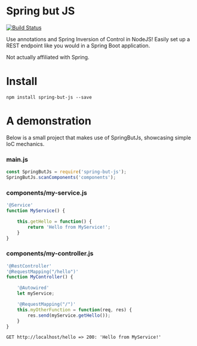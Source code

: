 

# Spring but JS
[![Build Status](https://travis-ci.org/evertverschoor/spring-but-js.svg?branch=master)](https://travis-ci.org/evertverschoor/spring-but-js)

Use annotations and Spring Inversion of Control in NodeJS! Easily set up a REST endpoint like you would in a Spring Boot application.

Not actually affiliated with Spring.

# Install
```
npm install spring-but-js --save
```

# A demonstration
Below is a small project that makes use of SpringButJs, showcasing simple IoC mechanics.

### main.js
``` javascript
const SpringButJs = require('spring-but-js');
SpringButJs.scanComponents('components');
```

### components/my-service.js
``` javascript
'@Service'
function MyService() {

    this.getHello = function() {
        return 'Hello from MyService!';
    }
}
```

### components/my-controller.js
``` javascript
'@RestController'
'@RequestMapping("/hello")'
function MyController() {

    '@Autowired'
    let myService;

    '@RequestMapping("/")'
    this.myOtherFunction = function(req, res) {
        res.send(myService.getHello());
    }
}
```

```
GET http://localhost/hello => 200: 'Hello from MyService!'
```